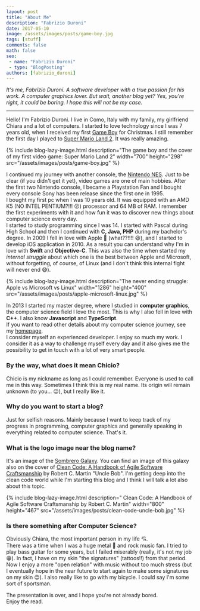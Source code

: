 ```yaml
---
layout: post
title: "About Me"
description: "Fabrizio Duroni"
date: 2017-05-10
image: /assets/images/posts/game-boy.jpg
tags: [stuff]
comments: false
math: false
seo:
 - name: "Fabrizio Duroni"
 - type: "BlogPosting"
authors: [fabrizio_duroni]
---
```


*It's me, Fabrizio Duroni. A software developer with a true passion for his work. A computer graphics lover.
But wait, another blog yet? Yes, you're right, it could be boring. I hope this will not be
my case.*

---

Hello! I'm Fabrizio Duroni. I live in Como, Italy with my family, my girlfriend Chiara and a lot of computers.
I started to love technology since I was 7 years old, when I received my first [Game Boy](https://en.wikipedia.org/wiki/Game_Boy "Game Boy") for Christmas. I still remember the first day I played  to [Super Mario Land 2](https://en.wikipedia.org/wiki/Super_Mario_Land_2:_6_Golden_Coins "Super Mario Land 2"). It was really amazing.  

{% include blog-lazy-image.html description="The game boy and the cover of my first video game: Super Mario Land 2" width="700" height="298" src="/assets/images/posts/game-boy.jpg" %}

I continued my journey with another console, the [Nintendo NES](https://en.wikipedia.org/wiki/Nintendo_Entertainment_System "Nintendo NES").
Just to be clear (if you didn't get it yet), video games are one of main hobbies. After the first two Nintendo console,
I became a Playstation Fan and I bought every console Sony has been release since the first one in 1995.  
I bought my first pc when I was 10 years old. It was equipped with an AMD K5 (NO INTEL PENTIUM?!!! :open_mouth:) processor and 64 MB of RAM.
I remember the first experiments with it and how fun it was to discover new things about computer science every day.  
I started to study programming since I was 14. I started with Pascal during High School and then I continued with **C, Java, PHP** during my bachelor's degree. In 2009 I fell in love with Apple :iphone: (what??!!!! :laughing:), and I started to develop iOS application in 2010. As a result you can understand why I'm in love with **Swift** and **Objective-C**. This was also the time when started my *internal struggle* about which one is the best between Apple and Microsoft, without forgetting, of course, of Linux (and I don't think this internal fight will never end :sweat_smile:).  

{% include blog-lazy-image.html description="The never ending struggle: Apple vs Microsoft vs Linux" width="1286" height="400" src="/assets/images/posts/apple-microsoft-linux.jpg" %}
  
In 2013 I started my master degree, where I studied in **computer graphics**, the computer science field I love the most.
This is why I also fell in love with **C++**. I also know **Javascript** and **TypeScript**.  
If you want to read other details about my computer science journey, see my [homepage](/ "homepage").  
I consider myself an experienced developer. I enjoy so much my work. I consider it as a way to challenge myself every day and it also gives me the possibility to get in touch with a lot of very smart people.

### **By the way, what does it mean Chicio?**

Chicio is my nickname as long as I could remember. Everyone is used to call me in this way. Sometimes I think this is my 
real name. Its origin will remain unknown (to you... :stuck_out_tongue_winking_eye:), but I really like it.
  
### **Why do you want to start a blog?**

Just for selfish reasons. Mainly because I want to keep track of my progress in programming, computer graphics and generally 
speaking in everything related to computer science. That's it.  

### **What is the logo image near the blog name?**

It's an image of the [Sombrero Galaxy](https://en.wikipedia.org/wiki/Sombrero_Galaxy "Sombrero galaxy"). You can find an image of this galaxy also on the cover of [Clean Code: A Handbook of Agile Software Craftsmanship](https://cleancoders.com "Clean Code: A Handbook of Agile Software Craftsmanship") by Robert C. Martin "Uncle Bob". I'm getting deep into the clean code world while I'm starting this blog and I think I will talk a lot also about this topic.

{% include blog-lazy-image.html description=" Clean Code: A Handbook of Agile Software Craftsmanship by Robert C. Martin" width="800" height="467" src="/assets/images/posts/clean-code-uncle-bob.jpg" %}

### **Is there something after Computer Science?**

Obviously Chiara, the most important person in my life :cupid:.  
There was a time when I was a huge metal :metal: and rock music fan. I tried to play bass guitar for some years, but I failed miserably (really, it's not my job :grin:). In fact, I have on my skin "the signatures" (tattoos!!) from that period. Now I enjoy a more "open relation" with music without too much stress (but I eventually hope in the near future to start again to make some signatures on my skin :relieved:).
I also really like to go with my bicycle. I could say I'm some sort of sportsman.
  
The presentation is over, and I hope you're not already bored.  
Enjoy the read.
